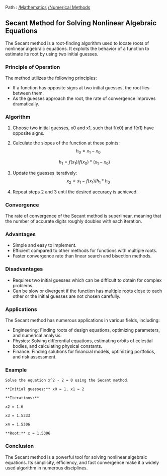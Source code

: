 Path : [/Mathematics](<..\..\index.md>) [/Numerical Methods](<..\index.md>)
## Secant Method for Solving Nonlinear Algebraic Equations

The Secant method is a root-finding algorithm used to locate roots of nonlinear algebraic equations. It exploits the behavior of a function to estimate its root by using two initial guesses. 

### Principle of Operation

The method utilizes the following principles:

- If a function has opposite signs at two initial guesses, the root lies between them.
- As the guesses approach the root, the rate of convergence improves dramatically.


### Algorithm

1. Choose two initial guesses, x0 and x1, such that f(x0) and f(x1) have opposite signs.


2. Calculate the slopes of the function at these points: 
$$h_0 = x_1 - x_0$$

$$h_1 = f(x_1) / f(x_0) * (x_1 - x_0)$$


3. Update the guesses iteratively: 
$$x_2 = x_1 - f(x_1)/h_1 * h_0$$


4. Repeat steps 2 and 3 until the desired accuracy is achieved.


### Convergence

The rate of convergence of the Secant method is superlinear, meaning that the number of accurate digits roughly doubles with each iteration. 


### Advantages

- Simple and easy to implement.
- Efficient compared to other methods for functions with multiple roots.
- Faster convergence rate than linear search and bisection methods.


### Disadvantages

- Requires two initial guesses which can be difficult to obtain for complex problems.
- Can be slow or divergent if the function has multiple roots close to each other or the initial guesses are not chosen carefully.


### Applications

The Secant method has numerous applications in various fields, including:

- Engineering: Finding roots of design equations, optimizing parameters, and numerical analysis.
- Physics: Solving differential equations, estimating orbits of celestial bodies, and calculating physical constants.
- Finance: Finding solutions for financial models, optimizing portfolios, and risk assessment.


### Example

```
Solve the equation x^2 - 2 = 0 using the Secant method.

**Initial guesses:** x0 = 1, x1 = 2

**Iterations:**

x2 = 1.6

x3 = 1.5333

x4 = 1.5306

**Root:** x = 1.5306
```

### Conclusion

The Secant method is a powerful tool for solving nonlinear algebraic equations. Its simplicity, efficiency, and fast convergence make it a widely used algorithm in numerous disciplines.
